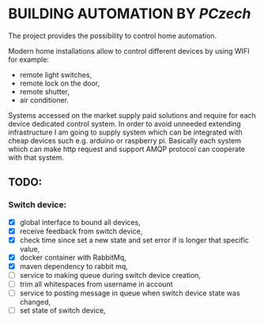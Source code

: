 # BUILDING AUTOMATION BY *PCzech*

The project provides the possibility to control home automation.

Modern home installations allow to control different devices by using WIFI for example:
 - remote light switches,
 - remote lock on the door,
 - remote shutter,
 - air conditioner.

Systems accessed on the market supply paid solutions and require for each device dedicated control system.
In order to avoid unneeded extending infrastructure I am going to supply system which can be integrated with cheap 
devices such e.g. arduino or raspberry pi. Basically  each system which can make http request and support AMQP protocol
can cooperate with that system.


## TODO:

### Switch device:
- [x] global interface to bound all devices,
- [x] receive feedback from switch device,
- [x] check time since set a new state and set error if is longer that specific value,
- [x] docker container with RabbitMq,
- [x] maven dependency to rabbit mq,
- [ ] service to making queue during switch device creation,
- [ ] trim all whitespaces from username in account
- [ ] service to posting message in queue when switch device state was changed,
- [ ] set state of switch device,